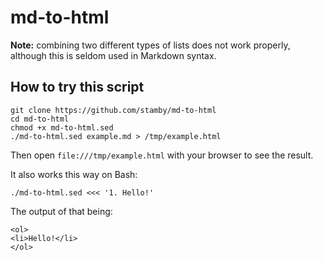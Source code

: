 # md-to-html

**Note:** combining two different types of lists does not work properly, although this is seldom used in Markdown syntax.

## How to try this script

```shell
git clone https://github.com/stamby/md-to-html
cd md-to-html
chmod +x md-to-html.sed
./md-to-html.sed example.md > /tmp/example.html
```

Then open `file:///tmp/example.html` with your browser to see the result.

It also works this way on Bash:

```shell
./md-to-html.sed <<< '1. Hello!'
```

The output of that being:

```
<ol>
<li>Hello!</li>
</ol>
```
